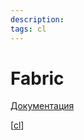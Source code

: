 ```yaml
---
description: 
tags: cl
---
```

# Fabric

[Документация](https://www.fabfile.org/installing.html)

[[cl]]

[//begin]: # "Autogenerated link references for markdown compatibility"
[cl]: ../lists/cl "Ci - непрервыная интеграция"
[//end]: # "Autogenerated link references"